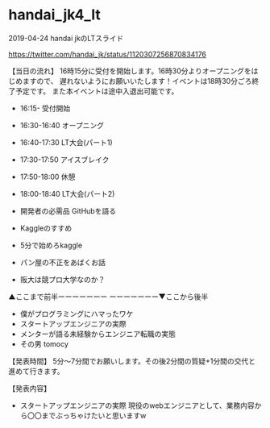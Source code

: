 # handai_jk4_lt
2019-04-24 handai jkのLTスライド

https://twitter.com/handai_jk/status/1120307256870834176

【当日の流れ】
16時15分に受付を開始します。16時30分よりオープニングをはじめますので、
遅れないようにお願いいたします！イベントは18時30分ごろ終了予定です。
また本イベントは途中入退出可能です。

* 16:15- 受付開始
* 16:30-16:40 オープニング
* 16:40-17:30 LT大会(パート1)
* 17:30-17:50 アイスブレイク
* 17:50-18:00 休憩
* 18:00-18:40 LT大会(パート2)


* 開発者の必需品 GitHubを語る
* Kaggleのすすめ
* 5分で始めろkaggle
* パン屋の不正をあばくお話
* 阪大は競プロ大学なのか？

▲ここまで前半ーーーーーーー
ーーーーーーー▼ここから後半

* 僕がプログラミングにハマったワケ
* スタートアップエンジニアの実際
* メンターが語る未経験からエンジニア転職の実態
* その男 tomocy


【発表時間】
5分～7分間でお願いします。その後2分間の質疑+1分間の交代と進めて行きます。

【発表内容】
* スタートアップエンジニアの実際
現役のwebエンジニアとして、業務内容から〇〇までぶっちゃけたいと思いますw  

